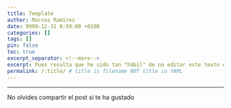 ```yaml
---
title: Template
author: Marcos Ramírez
date: 9999-12-31 8:50:00 +0100
categories: []
tags: []
pin: false
toc: true
excerpt_separator: <!--more-->
excerpt: Pues resulta que he sido tan "hábil" de no editar este texto en mi plantilla de publicación de posts, así que, puedes dejarme un comentario diciéndo lo torpe que soy!! :)
permalink: /:title/ # title is filename NOT title in YAML
---
```



***
No olvides compartir el post si te ha gustado
